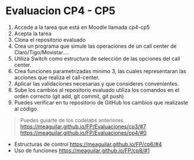 # Evaluacion CP4 - CP5 

1. Accede a la tarea que está en Moodle llamada cp4-cp5
2. Acepta la tarea
3. Clona el repositorio evaluado
3. Crea un programa que simule las operaciones de un call center de Claro/Tigo/Movistar....
4. Utiliza Switch como estructura de selección de las opciones del call center.  
5. Crea funciones parametrizadas minimo 3, las cuales representaran las acciones que realiza el call-center.
6. Aplicar las validaciones necesarias y que consideres convenientes.
7. Sube los cambios al repositorio evaluado utiliza los comandos en el orden correcto (git add, git commit, git push)
8. Puedes verificar en tu repositorio de GitHub los cambios que realizaste al código.


>Puedes guiarte de los codelabs anteriores. 
https://meaguilar.github.io/FP/Evaluaciones/cp3/#7 
https://meaguilar.github.io/FP/Evaluaciones/cp4/#0 

* Estructuras de control https://meaguilar.github.io/FP/cp6/#4 
* Uso de funciones 
https://meaguilar.github.io/FP/cp8/#1 
